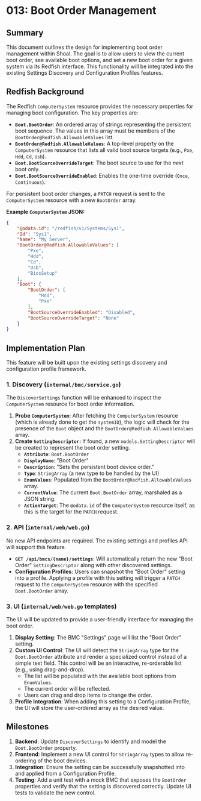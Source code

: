 # 013: Boot Order Management

## Summary

This document outlines the design for implementing boot order management within Shoal. The goal is to allow users to view the current boot order, see available boot options, and set a new boot order for a given system via its Redfish interface. This functionality will be integrated into the existing Settings Discovery and Configuration Profiles features.

## Redfish Background

The Redfish `ComputerSystem` resource provides the necessary properties for managing boot configuration. The key properties are:

-   **`Boot.BootOrder`**: An ordered array of strings representing the persistent boot sequence. The values in this array must be members of the `BootOrder@Redfish.AllowableValues` list.
-   **`BootOrder@Redfish.AllowableValues`**: A top-level property on the `ComputerSystem` resource that lists all valid boot source targets (e.g., `Pxe`, `Hdd`, `Cd`, `Usb`).
-   **`Boot.BootSourceOverrideTarget`**: The boot source to use for the *next* boot only.
-   **`Boot.BootSourceOverrideEnabled`**: Enables the one-time override (`Once`, `Continuous`).

For persistent boot order changes, a `PATCH` request is sent to the `ComputerSystem` resource with a new `BootOrder` array.

**Example `ComputerSystem` JSON:**

```json
{
    "@odata.id": "/redfish/v1/Systems/Sys1",
    "Id": "Sys1",
    "Name": "My Server",
    "BootOrder@Redfish.AllowableValues": [
        "Pxe",
        "Hdd",
        "Cd",
        "Usb",
        "BiosSetup"
    ],
    "Boot": {
        "BootOrder": [
            "Hdd",
            "Pxe"
        ],
        "BootSourceOverrideEnabled": "Disabled",
        "BootSourceOverrideTarget": "None"
    }
}
```

## Implementation Plan

This feature will be built upon the existing settings discovery and configuration profile framework.

### 1. Discovery (`internal/bmc/service.go`)

The `DiscoverSettings` function will be enhanced to inspect the `ComputerSystem` resource for boot order information.

1.  **Probe `ComputerSystem`:** After fetching the `ComputerSystem` resource (which is already done to get the `systemID`), the logic will check for the presence of the `Boot` object and the `BootOrder@Redfish.AllowableValues` array.
2.  **Create `SettingDescriptor`:** If found, a new `models.SettingDescriptor` will be created to represent the boot order setting.
    -   **`Attribute`**: `Boot.BootOrder`
    -   **`DisplayName`**: "Boot Order"
    -   **`Description`**: "Sets the persistent boot device order."
    -   **`Type`**: `StringArray` (a new type to be handled by the UI)
    -   **`EnumValues`**: Populated from the `BootOrder@Redfish.AllowableValues` array.
    -   **`CurrentValue`**: The current `Boot.BootOrder` array, marshaled as a JSON string.
    -   **`ActionTarget`**: The `@odata.id` of the `ComputerSystem` resource itself, as this is the target for the `PATCH` request.

### 2. API (`internal/web/web.go`)

No new API endpoints are required. The existing settings and profiles API will support this feature.

-   **`GET /api/bmcs/{name}/settings`**: Will automatically return the new "Boot Order" `SettingDescriptor` along with other discovered settings.
-   **Configuration Profiles**: Users can snapshot the "Boot Order" setting into a profile. Applying a profile with this setting will trigger a `PATCH` request to the `ComputerSystem` resource with the specified `Boot.BootOrder` array.

### 3. UI (`internal/web/web.go` templates)

The UI will be updated to provide a user-friendly interface for managing the boot order.

1.  **Display Setting**: The BMC "Settings" page will list the "Boot Order" setting.
2.  **Custom UI Control**: The UI will detect the `StringArray` type for the `Boot.BootOrder` attribute and render a specialized control instead of a simple text field. This control will be an interactive, re-orderable list (e.g., using drag-and-drop).
    -   The list will be populated with the available boot options from `EnumValues`.
    -   The current order will be reflected.
    -   Users can drag and drop items to change the order.
3.  **Profile Integration**: When adding this setting to a Configuration Profile, the UI will store the user-ordered array as the desired value.

## Milestones

1.  **Backend**: Update `DiscoverSettings` to identify and model the `Boot.BootOrder` property.
2.  **Frontend**: Implement a new UI control for `StringArray` types to allow re-ordering of the boot devices.
3.  **Integration**: Ensure the setting can be successfully snapshotted into and applied from a Configuration Profile.
4.  **Testing**: Add a unit test with a mock BMC that exposes the `BootOrder` properties and verify that the setting is discovered correctly. Update UI tests to validate the new control.
